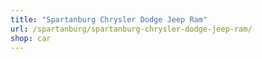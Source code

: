 ```yaml
---
title: "Spartanburg Chrysler Dodge Jeep Ram"
url: /spartanburg/spartanburg-chrysler-dodge-jeep-ram/
shop: car
---
```

